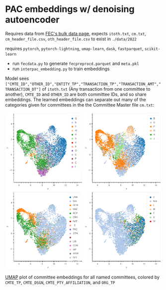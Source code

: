# PAC embeddings w/ denoising autoencoder

Requires data from [FEC's bulk data page](https://www.fec.gov/data/browse-data/?tab=bulk-data), expects `itoth.txt`, `cm.txt`, `cm_header_file.csv`, `oth_header_file.csv` to exist in `./data/2022`

requires `pytorch`, `pytorch-lightning`, `umap-learn`, `dask`, `fastparquet`, `scikit-learn`

* run `fecdata.py` to generate `fecpreprocd.parquet` and `meta.pkl`
* run `interpac_embedding.py` to train embeddings

Model sees `["CMTE_ID","OTHER_ID","ENTITY_TP","TRANSACTION_TP","TRANSACTION_AMT","TRANSACTION_DT"]` of `itoth.txt` (Any transaction from one committee to another), `CMTE_ID` and `OTHER_ID` are both committee IDs, and so share embeddings. The learned embeddings can separate out many of the categories given for committees in the the Committee Master file `cm.txt`:

![](embedplot.png)

[UMAP](https://umap-learn.readthedocs.io/en/latest/) plot of committee embeddings for all named committees, colored by `CMTE_TP`, `CMTE_DSGN`, `CMTE_PTY_AFFILIATION`, and `ORG_TP`